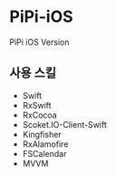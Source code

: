 # PiPi-iOS
PiPi iOS Version

## 사용 스킬
- Swift
- RxSwift
- RxCocoa
- Scoket.IO-Client-Swift
- Kingfisher
- RxAlamofire
- FSCalendar
- MVVM
